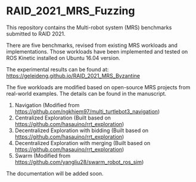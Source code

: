 # RAID_2021_MRS_Fuzzing

This repository contains the Multi-robot system (MRS) benchmarks submitted to RAID 2021.

There are five benchmarks, revised from existing MRS workloads and implementations. Those workloads have been implemented and tested on ROS Kinetic installed on Ubuntu 16.04 version.

The experimental results can be found at: https://geleideng.github.io/RAID_2021_MRS_Byzantine

The five workloads are modified based on open-source MRS projects from real-world examples. The details can be found in the manuscript.

1. Navigation (Modified from https://github.com/ngkhiem97/multi_turtlebot3_navigation)
2. Centralized Exploration (Built based on https://github.com/hasauino/rrt_exploration)
3. Decentralized Exploration with bidding (Built based on https://github.com/hasauino/rrt_exploration)
4. Decentralized Exploration with merging (Built based on https://github.com/hasauino/rrt_exploration)
5. Swarm (Modified from https://github.com/yangliu28/swarm_robot_ros_sim)

The documentation will be added soon. 
